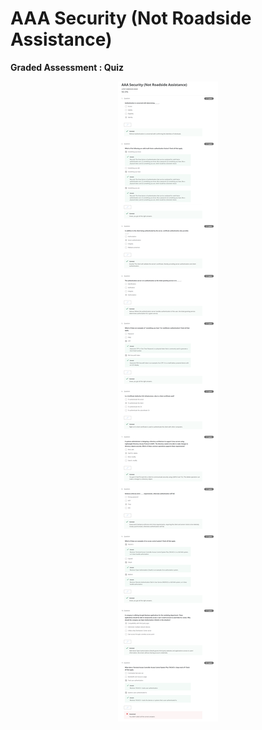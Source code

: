 # AAA Security (Not Roadside Assistance)

**Graded Assessment : Quiz**

<p align="center">
  <img src="../Assets/Week 3_Quizz.png" alt="AAA Security" />
</p>